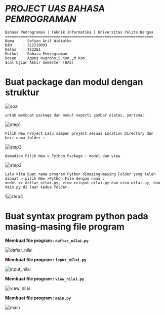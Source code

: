 # _**PROJECT UAS BAHASA PEMROGRAMAN**_

    Bahasa Pemrograman | Teknik Informatika | Universitas Pelita Bangsa
    ===================================================================
    Nama    : Sofyan Arif Widiatko
    NIM     : 312210093
    Kelas   : TI22B1
    Matkul  : Bahasa Pemrograman
    Dosen   : Agung Nugroho,S.Kom.,M.Kom.
    Soal Ujian Akhir Semester (UAS)

#   **Buat package dan modul dengan struktur**

![soal](https://user-images.githubusercontent.com/79274212/210961972-0ae05a81-6524-453f-84d6-612f1aadbf54.PNG)

    untuk membuat package dan modul seperti gambar diatas, pertama:
![step1](https://user-images.githubusercontent.com/79274212/210964498-e877adea-783f-4608-9611-9cccc3588223.PNG)
    
    Pilih New Project Lalu simpan project sesuai Location Directory dan beri nama folder :
![step3](https://user-images.githubusercontent.com/79274212/210964396-2ff3cf66-4c44-486b-ba6c-343cdbfdb3e5.PNG)
    
    Kemudian Pilih New > Python Package : model dan view
![step2](https://user-images.githubusercontent.com/79274212/210964377-a7e31d8d-1074-46b6-a4c1-86ac66d55d37.png)

    Lalu kita buat nama program Python dimasing-masing Folder yang telah dibuat > pilih New >Python File dengan nama : 
    model >> daftar_nilai.py, view >>input_nilai.py dan view_nilai.py, dan main.py di luar kedua folder.
!![step4](https://user-images.githubusercontent.com/79274212/210965112-397ec1e5-b237-4a86-b8c5-a64fc0a005ba.png)


#   **Buat syntax program python pada masing-masing file program**
    
**Membuat file program : `daftar_nilai.py`**

![daftar_nilai](https://user-images.githubusercontent.com/79274212/210969550-13c9b4bd-1506-4cda-b606-f4bf82e334bf.png)

**Membuat file program : `input_nilai.py`**

![input_nilai](https://user-images.githubusercontent.com/79274212/210969914-4608deb6-46aa-4eeb-8cca-d6fe70ef00f5.png)

**Membuat file program : `view_nilai.py`**

![view_nilai](https://user-images.githubusercontent.com/79274212/210970307-abeb81b8-f4fb-40b9-b0a0-bcde9506ef9b.png)

**Membuat file program : `main.py`**

![main](https://user-images.githubusercontent.com/79274212/210970799-5339873c-2f5f-4cc9-9ed2-220a2fe03f6b.png)




